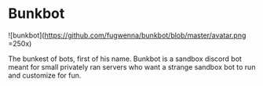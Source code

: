 # Bunkbot
![bunkbot](https://github.com/fugwenna/bunkbot/blob/master/avatar.png =250x)

The bunkest of bots, first of his name. Bunkbot is a sandbox discord bot meant for small privately ran servers who want a strange sandbox bot to run and customize for fun.